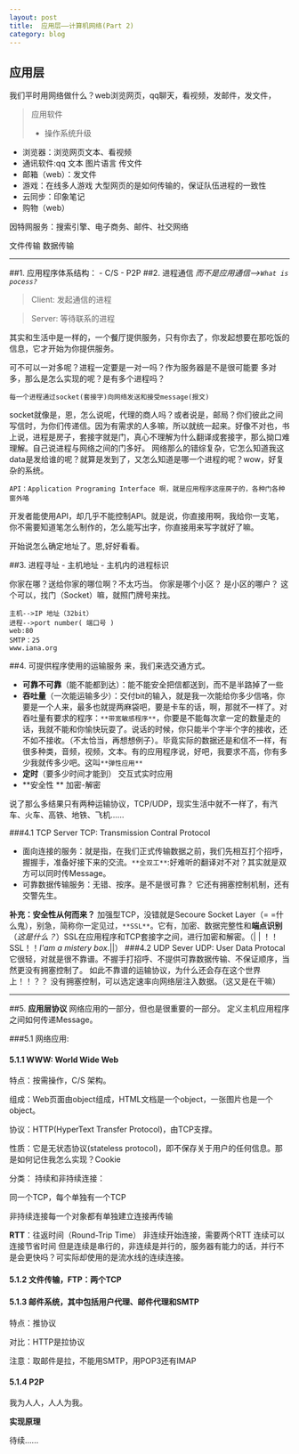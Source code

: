 ```yaml
---
layout: post
title:  应用层——计算机网络(Part 2)
category: blog
---
```

## 应用层
我们平时用网络做什么？web浏览网页，qq聊天，看视频，发邮件，发文件，

>	应用软件
>	
>- 操作系统升级
- 浏览器：浏览网页文本、看视频
- 通讯软件:qq 文本 图片语言 传文件
- 邮箱（web）：发文件
- 游戏：在线多人游戏 大型网页的是如何传输的，保证队伍进程的一致性
- 云同步：印象笔记
- 购物（web）


因特网服务：搜索引擎、电子商务、邮件、社交网络

文件传输 数据传输

---
##1. 应用程序体系结构：
	- C/S
	- P2P
##2. 进程通信
*而不是应用通信-->`What is pocess?`*
>	Client: 发起通信的进程

>	Server: 等待联系的进程

其实和生活中是一样的，一个餐厅提供服务，只有你去了，你发起想要在那吃饭的信息，它才开始为你提供服务。

可不可以一对多呢？进程一定要是一对一吗？作为服务器是不是很可能要
多对多，那么是怎么实现的呢？是有多个进程吗？

	每一个进程通过socket(套接字)向网络发送和接受message(报文)

socket就像是，恩，怎么说呢，代理的商人吗？或者说是，邮局？你们彼此之间写信时，为你们传递信。因为有需求的人多嘛，所以就统一起来。好像不对也，书上说，进程是房子，套接字就是门，真心不理解为什么翻译成套接字，那么拗口难理解。自己说进程与网络之间的门多好。
	网络那么的错综复杂，它怎么知道我这data是发给谁的呢？就算是发到了，又怎么知道是哪一个进程的呢？wow，好复杂的系统。
		
	API：Application Programing Interface 啊，就是应用程序这座房子的，各种门各种窗外咯
	
开发者能使用API，却几乎不能控制API。就是说，你直接用啊，我给你一支笔，你不需要知道笔怎么制作的，怎么能写出字，你直接用来写字就好了嘛。

开始说怎么确定地址了。恩,好好看看。

##3. 进程寻址
	- 主机地址
	- 主机内的进程标识
	
你家在哪？送给你家的哪位啊？不太巧当。
	你家是哪个小区？
	是小区的哪户？
	这个可以，找门（Socket）嘛，就照门牌号来找。

	主机-->IP 地址（32bit）
	进程-->port number( 端口号 )
	web:80
	SMTP：25
	www.iana.org

##4. 可提供程序使用的运输服务
来，我们来选交通方式。
- **可靠不可靠**（能不能都到达）：能不能安全把信都送到，而不是半路掉了一些
- **吞吐量**（一次能运输多少）：交付bit的输入，就是我一次能给你多少信咯，你要是一个人来，最多也就提两麻袋吧，要是卡车的话，啊，那就不一样了。对吞吐量有要求的程序：`**带宽敏感程序**`，你要是不能每次拿一定的数量走的话，我就不能和你愉快玩耍了。说话的时候，你只能半个字半个字的接收，还不如不接收。（不太恰当，再想想例子）。毕竟实际的数据还是和信不一样，有很多种类，音频，视频，文本。有的应用程序说，好吧，我要求不高，你有多少我就传多少吧。这叫`**弹性应用**`
- **定时**（要多少时间才能到）
		 交互式实时应用
- **安全性 **
	加密-解密

说了那么多结果只有两种运输协议，TCP/UDP，现实生活中就不一样了，有汽车、火车、高铁、地铁、飞机......


###4.1 TCP Server
TCP: Transmission Contral Protocol
- 面向连接的服务：就是指，在我们正式传输数据之前，我们先相互打个招呼，握握手，准备好接下来的交流。`**全双工**`:好难听的翻译对不对？其实就是双方可以同时传Message。
- 可靠数据传输服务：无错、按序。是不是很可靠？
 它还有拥塞控制机制，还有交警先生。
		
**补充：安全性从何而来？**
加强型TCP，没错就是Secoure Socket Layer（= =什么鬼），别急，简称你一定见过，`**SSL**`。它有，加密、数据完整性和**端点识别**（*这是什么？*）SSL在应用程序和TCP套接字之间，进行加密和解密。（| | ！！SSL！！*I'am a mistery box.*||）
###4.2 UDP Sever
UDP: User Data Protocal
它很轻，对就是很不靠谱。不握手打招呼、不提供可靠数据传输、不保证顺序，当然更没有拥塞控制了。
如此不靠谱的运输协议，为什么还会存在这个世界上！！？？
没有拥塞控制，可以选定速率向网络层注入数据。（这又是在干嘛）

---
##5. **应用层协议**
网络应用的一部分，但也是很重要的一部分。
定义主机应用程序之间如何传递Message。

###5.1 网络应用:
#### 5.1.1 WWW: World Wide Web
特点：按需操作，C/S 架构。

组成：Web页面由object组成，HTML文档是一个object，一张图片也是一个object。

协议：HTTP(HyperText Transfer Protocol)，由TCP支撑。

性质：它是无状态协议(stateless protocol)，即不保存关于用户的任何信息。那是如何记住我怎么实现？Cookie

分类：
持续和非持续连接：

同一个TCP，每个单独有一个TCP

非持续连接每一个对象都有单独建立连接再传输

**RTT**：往返时间（Round-Trip Time）
	非连续开始连接，需要两个RTT
	连续可以连接节省时间
	但是连续是串行的，非连续是并行的，服务器有能力的话，并行不是会更快吗？可实际却使用的是流水线的连续连接。
#### 5.1.2 文件传输，**FTP**：两个TCP
#### 5.1.3 邮件系统，其中包括用户代理、邮件代理和**SMTP**

特点：推协议

对比：HTTP是拉协议

注意：取邮件是拉，不能用SMTP，用POP3还有IMAP 
#### 5.1.4 P2P

我为人人，人人为我。

**实现原理**

待续......
